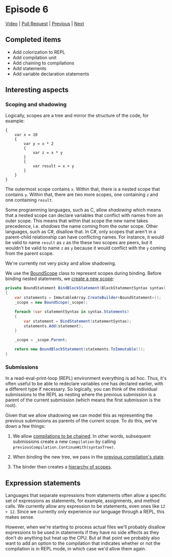 # Episode 6

[Video](https://www.youtube.com/watch?v=M0mEvzfObN0&list=PLRAdsfhKI4OWNOSfS7EUu5GRAVmze1t2y&index=6) |
[Pull Request](https://github.com/terrajobst/minsk/pull/21) |
[Previous](episode-05.md) |
[Next](episode-07.md)

## Completed items

* Add colorization to REPL
* Add compilation unit
* Add chaining to compilations
* Add statements
* Add variable declaration statements

## Interesting aspects

### Scoping and shadowing

Logically, scopes are a tree and mirror the structure of the code, for example:

```
{
    var x = 10
    {
        var y = x * 2
        {
            var z = x * y
        }
        {
            var result = x + y
        }
    }
}
```

The outermost scope contains `x`. Within that, there is a nested scope that
contains `y`. Within that, there are two more scopes, one containing `z` and one
containing `result`.

Some programming languages, such as C, allow *shadowing* which means that a
nested scope can declare variables that conflict with names from an outer scope.
This means that within that scope the new name takes precedence, i.e. *shadows*
the name coming from the outer scope. Other languages, such as C#, disallow
that. In C#, only scopes that aren't in a parent-child relationship can have
conflicting names. For instance, it would be valid to name `result` as `z` as
the these two scopes are peers, but it wouldn't be valid to name `z` as `y`
because it would conflict with the `y` coming from the parent scope.

We're currently not very picky and allow shadowing.

We use the [BoundScope] class to represent scopes during binding. Before binding
nested statements, we [create a new scope][scoping]:

```C#
private BoundStatement BindBlockStatement(BlockStatementSyntax syntax)
{
    var statements = ImmutableArray.CreateBuilder<BoundStatement>();
    _scope = new BoundScope(_scope);

    foreach (var statementSyntax in syntax.Statements)
    {
        var statement = BindStatement(statementSyntax);
        statements.Add(statement);
    }

    _scope = _scope.Parent;

    return new BoundBlockStatement(statements.ToImmutable());
}
```

[BoundScope]: https://github.com/terrajobst/minsk/blob/9ac348f761419a8f2b5839a6105d38b18b291f37/src/Minsk/CodeAnalysis/Binding/BoundScope.cs#L6
[scoping]: https://github.com/terrajobst/minsk/blob/9ac348f761419a8f2b5839a6105d38b18b291f37/src/Minsk/CodeAnalysis/Binding/Binder.cs#L78-L86

### Submissions

In a read-eval-print-loop (REPL) environment everything is ad hoc. Thus, it's
often useful to be able to redeclare variables one has declared earlier, with a
different type if necessary. So logically, you can think of the individual
submissions to the REPL as nesting where the previous submission is a parent of
the current submission (which means the first submission is the root).

Given that we allow shadowing we can model this as representing the previous
submissions as parents of the current scope. To do this, we've down a few
things:

1. We allow [compilations to be chained][chaining]. In other words, subsequent
   submissions create a new `Compilation` by calling
   `previousCompilation.ContinueWith(syntaxTree)`.

2. When binding the new tree, we pass in the [previous compilation's
   state][pass-state].

3. The binder then creates a [hierarchy of scopes][create-scope].

[chaining]: https://github.com/terrajobst/minsk/blob/9ac348f761419a8f2b5839a6105d38b18b291f37/src/Minsk/CodeAnalysis/Compilation.cs#L43-L46
[pass-state]: https://github.com/terrajobst/minsk/blob/9ac348f761419a8f2b5839a6105d38b18b291f37/src/Minsk/CodeAnalysis/Compilation.cs#L35
[create-scope]: https://github.com/terrajobst/minsk/blob/9ac348f761419a8f2b5839a6105d38b18b291f37/src/Minsk/CodeAnalysis/Binding/Binder.cs#L34-L56

## Expression statements

Languages that separate expressions from statements often allow a specific set
of expressions as statements, for example, assignments, and method calls. We
currently allow any expression to be statements, even ones like `12 + 12`. Since
we currently only experience our language through a REPL, this makes sense.

However, when we're starting to process actual files we'll probably disallow
expressions to be used in statements if they have no side effects as they don't
do anything but heat up the CPU. But at that point we probably also want to
add an option to the compilation that indicates whether or not the compilation
is in REPL mode, in which case we'd allow them again.
